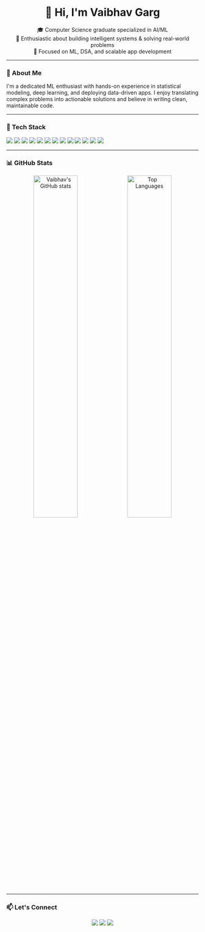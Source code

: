 <h1 align="center">👋 Hi, I'm Vaibhav Garg</h1>

<p align="center">
  🎓 Computer Science graduate specialized in AI/ML<br>
  🧠 Enthusiastic about building intelligent systems & solving real-world problems<br>
  🚀 Focused on ML, DSA, and scalable app development
</p>

---

### 📝 About Me

I'm a dedicated ML enthusiast with hands-on experience in statistical modeling, deep learning, and deploying data-driven apps. I enjoy translating complex problems into actionable solutions and believe in writing clean, maintainable code.

---

### 🧰 Tech Stack

<p>
  <!-- Languages & Backend -->
  <img src="https://img.shields.io/badge/Python-3776AB?style=for-the-badge&logo=python&logoColor=white"/>
  <img src="https://img.shields.io/badge/C++-00599C?style=for-the-badge&logo=c%2B%2B&logoColor=white"/>
  <img src="https://img.shields.io/badge/SQL-4479A1?style=for-the-badge&logo=mysql&logoColor=white"/>

  <!-- ML/DS Libraries -->
  <img src="https://img.shields.io/badge/Pandas-150458?style=for-the-badge&logo=pandas&logoColor=white"/>
  <img src="https://img.shields.io/badge/NumPy-013243?style=for-the-badge&logo=numpy&logoColor=white"/>
  <img src="https://img.shields.io/badge/PyTorch-EE4C2C?style=for-the-badge&logo=pytorch&logoColor=white"/>
  <img src="https://img.shields.io/badge/Hugging%20Face-FFD21F?style=for-the-badge&logo=huggingface&logoColor=black"/>
  <img src="https://img.shields.io/badge/Streamlit-FF4B4B?style=for-the-badge&logo=streamlit&logoColor=white"/>
  <img src="https://img.shields.io/badge/FastAPI-005571?style=for-the-badge&logo=fastapi&logoColor=white"/>
  <img src="https://img.shields.io/badge/Jupyter-F37626?style=for-the-badge&logo=jupyter&logoColor=white"/>

  <!-- Tools -->
  <img src="https://img.shields.io/badge/Git-F05032?style=for-the-badge&logo=git&logoColor=white"/>
  <img src="https://img.shields.io/badge/VS%20Code-007ACC?style=for-the-badge&logo=visual-studio-code&logoColor=white"/>
  <img src="https://img.shields.io/badge/Canva-00C4CC?style=for-the-badge&logo=canva&logoColor=white"/>

</p>

---

### 📊 GitHub Stats

<p align="center">
  <img src="https://github-readme-stats.vercel.app/api?username=vaibhavgarg2004&show_icons=true&theme=default" alt="Vaibhav's GitHub stats" width="48%"/>
  <img src="https://github-readme-stats.vercel.app/api/top-langs/?username=vaibhavgarg2004&layout=compact" alt="Top Languages" width="48%"/>
</p>

---

### 📫 Let's Connect

<p align="center">
  <a href="mailto:vaibhavgarg152004@gmail.com"><img src="https://img.shields.io/badge/Gmail-D14836?style=for-the-badge&logo=gmail&logoColor=white"/></a>
  <a href="https://www.linkedin.com/in/vaibhavgarg-cse/"><img src="https://img.shields.io/badge/LinkedIn-0077B5?style=for-the-badge&logo=linkedin&logoColor=white"/></a>
  <a href="https://codebasics.io/portfolio/Vaibhav-Garg"><img src="https://img.shields.io/badge/Portfolio-12100E?style=for-the-badge&logo=vercel&logoColor=white"/></a>
</p>

